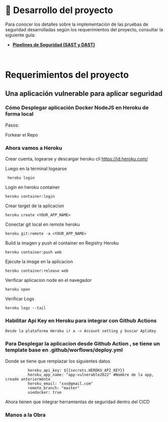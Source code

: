 # 📄 Desarrollo del proyecto

Para conocer los detalles sobre la implementación de las pruebas de seguridad desarrolladas según los requerimientos del proyecto, consultar la siguiente guía:

- **[Pipelines de Seguridad (SAST y DAST)](security-scans.md)**

</br>

# Requerimientos del proyecto

## Una aplicación vulnerable para aplicar seguridad

### Cómo Desplegar aplicación Docker NodeJS en Heroku de forma local

Pasos:

Forkear el Repo

### Ahora vamos a Heroku

Crear cuenta, logearse y descargar heroku cli https://id.heroku.com/

Luego en la terminal logearse

```
 heroku login
```

Login en heroku container

```
heroku container:login
```

Crear target de la aplicacion

```
heroku create <YOUR_APP_NAME>
```

Conectar git local en remote heroku

```
heroku git:remote -a <YOUR_APP_NAME>
```

Build la imagen y push el container en Registry Heroku

```
heroku container:push web
```

Ejecute la image en la aplicacion

```
heroku container:release web
```

Verificar aplicacion node en el navegador

```
heroku open
```

Verificar Logs

```
heroku logs --tail
```

### Habilitar Api Key en Heroku para integrar con Github Actions

```
Desde la plataforma Heroku ir a -> Account setting y buscar ApliKey
```

### Para Desplegar la aplicacion desde Github Action , se tiene un template base en .github/worflows/deploy.yml

Donde se tiene que remplazar los siguientes datos

```
          heroku_api_key: ${{secrets.HEROKU_API_KEY}}
          heroku_app_name: "app-vulnerable2022" #Nombre de la app, creado anteriormente
          heroku_email: "xxx@gmail.com"
          remote_branch: "master"
          usedocker: true
```

Ahora tienen que integrar herramientas de seguridad dentro del CICD

### Manos a la Obra
